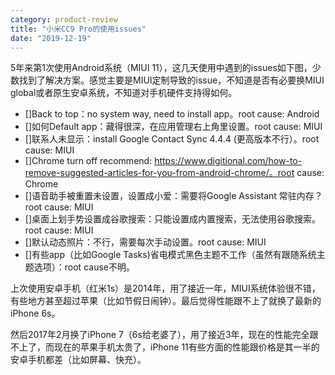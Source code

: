 ```yaml
---
category: product-review
title: "小米CC9 Pro的使用issues"
date: "2019-12-19"
---
```


5年来第1次使用Android系统（MIUI 11），这几天使用中遇到的issues如下图，少数找到了解决方案。感觉主要是MIUI定制导致的issue，不知道是否有必要换MIUI global或者原生安卓系统，不知道对手机硬件支持得如何。

- \[\]Back to top：no system way, need to install app。root cause: Android
- \[\]如何Default app：藏得很深，在应用管理右上角里设置。root cause: MIUI
- \[\]联系人未显示：install Google Contact Sync 4.4.4 (更高版本不行）。root cause: MIUI
- \[\]Chrome turn off recommend: https://www.digitional.com/how-to-remove-suggested-articles-for-you-from-android-chrome/。root cause: Chrome
- \[\]语音助手被重置未设置，设置成小爱：需要将Google Assistant 常驻内存？root cause: MIUI
- \[\]桌面上划手势设置成谷歌搜索：只能设置成内置搜索，无法使用谷歌搜索。root cause: MIUI
- \[\]默认动态照片：不行，需要每次手动设置。root cause: MIUI
- \[\]有些app（比如Google Tasks)省电模式黑色主题不工作（虽然有跟随系统主题选项）：root cause不明。

上次使用安卓手机（红米1s）是2014年，用了接近一年，MIUI系统体验很不错，有些地方甚至超过苹果（比如节假日闹钟）。最后觉得性能跟不上了就换了最新的iPhone 6s。

然后2017年2月换了iPhone 7（6s给老婆了），用了接近3年，现在的性能完全跟不上了，而现在的苹果手机太贵了，iPhone 11有些方面的性能跟价格是其一半的安卓手机都差（比如屏幕、快充）。
